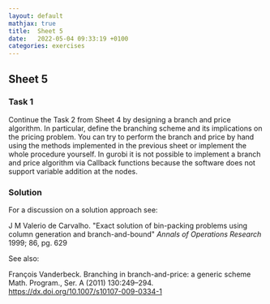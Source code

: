 ```yaml
---
layout: default
mathjax: true
title:  Sheet 5
date:   2022-05-04 09:33:19 +0100
categories: exercises 
---
```


## Sheet 5


### Task 1


Continue the Task 2 from Sheet 4 by designing a branch and price
algorithm. In particular, define the branching scheme and its
implications on the pricing problem. You can try to perform the branch
and price by hand using the methods implemented in the previous sheet or
implement the whole procedure yourself. In gurobi it is not possible to
implement a branch and price algorithm via Callback functions because
the software does not support variable addition at the nodes.



### Solution

For a discussion on a solution approach see: 

J M Valerio de Carvalho. "Exact solution of bin-packing problems using
column generation and branch-and-bound" *Annals of Operations Research*
1999; 86, pg. 629


See also:

François Vanderbeck. Branching in branch-and-price: a generic scheme
Math. Program., Ser. A (2011) 130:249–294. https://dx.doi.org/10.1007/s10107-009-0334-1


